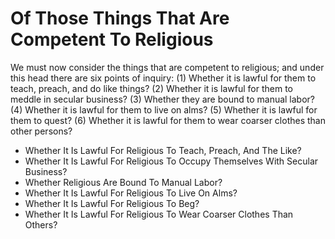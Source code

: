 # Of Those Things That Are Competent To Religious

We must now consider the things that are competent to religious; and under this head there are six points of inquiry:
(1) Whether it is lawful for them to teach, preach, and do like things?
(2) Whether it is lawful for them to meddle in secular business?
(3) Whether they are bound to manual labor?
(4) Whether it is lawful for them to live on alms?
(5) Whether it is lawful for them to quest?
(6) Whether it is lawful for them to wear coarser clothes than other persons?

* Whether It Is Lawful For Religious To Teach, Preach, And The Like?
* Whether It Is Lawful For Religious To Occupy Themselves With Secular Business?
* Whether Religious Are Bound To Manual Labor?
* Whether It Is Lawful For Religious To Live On Alms?
* Whether It Is Lawful For Religious To Beg?
* Whether It Is Lawful For Religious To Wear Coarser Clothes Than Others?